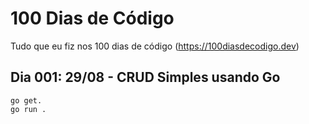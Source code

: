 # 100 Dias de Código
Tudo que eu fiz nos 100 dias de código (https://100diasdecodigo.dev)

## Dia 001: 29/08 - CRUD Simples usando Go

```
go get.
go run .
```
